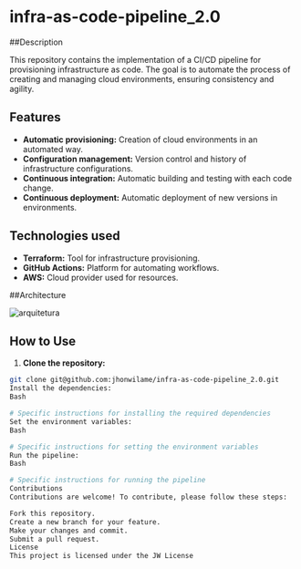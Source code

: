 # infra-as-code-pipeline_2.0

##Description

This repository contains the implementation of a CI/CD pipeline for provisioning infrastructure as code. The goal is to automate the process of creating and managing cloud environments, ensuring consistency and agility.

## Features
* **Automatic provisioning:** Creation of cloud environments in an automated way.
* **Configuration management:** Version control and history of infrastructure configurations.
* **Continuous integration:** Automatic building and testing with each code change.
* **Continuous deployment:** Automatic deployment of new versions in environments.

## Technologies used
* **Terraform:** Tool for infrastructure provisioning.
* **GitHub Actions:** Platform for automating workflows.
* **AWS:** Cloud provider used for resources.

##Architecture

![arquitetura](https://github.com/user-attachments/assets/ad57207c-149a-42e2-8d1c-f4421fedc318)


## How to Use
1. **Clone the repository:**
```bash
git clone git@github.com:jhonwilame/infra-as-code-pipeline_2.0.git
Install the dependencies:
Bash

# Specific instructions for installing the required dependencies
Set the environment variables:
Bash

# Specific instructions for setting the environment variables
Run the pipeline:
Bash

# Specific instructions for running the pipeline
Contributions
Contributions are welcome! To contribute, please follow these steps:

Fork this repository.
Create a new branch for your feature.
Make your changes and commit.
Submit a pull request.
License
This project is licensed under the JW License

